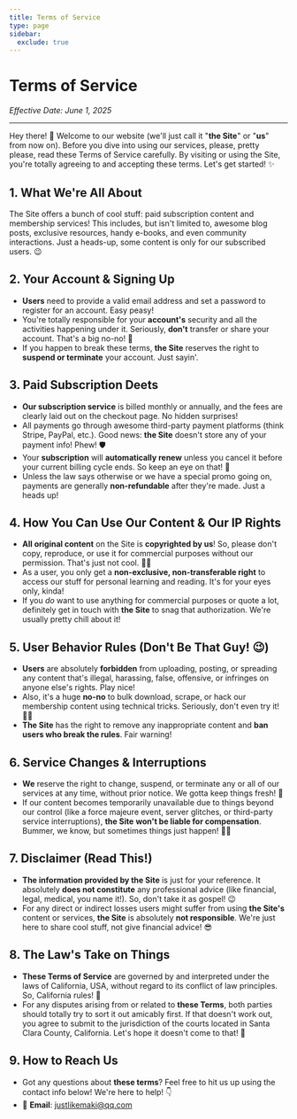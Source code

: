 ```yaml
---
title: Terms of Service
type: page
sidebar:
  exclude: true
---
```

# Terms of Service

*Effective Date: June 1, 2025*

---

Hey there! 👋 Welcome to our website (we'll just call it "**the Site**" or "**us**" from now on). Before you dive into using our services, please, pretty please, read these Terms of Service carefully. By visiting or using the Site, you're totally agreeing to and accepting these terms. Let's get started! ✨

## 1. What We're All About
The Site offers a bunch of cool stuff: paid subscription content and membership services! This includes, but isn't limited to, awesome blog posts, exclusive resources, handy e-books, and even community interactions. Just a heads-up, some content is only for our subscribed users. 😉

## 2. Your Account & Signing Up
- **Users** need to provide a valid email address and set a password to register for an account. Easy peasy!
- You're totally responsible for your **account's** security and all the activities happening under it. Seriously, **don't** transfer or share your account. That's a big no-no! 🚫
- If you happen to break these terms, **the Site** reserves the right to **suspend or terminate** your account. Just sayin'.

## 3. Paid Subscription Deets
- **Our subscription service** is billed monthly or annually, and the fees are clearly laid out on the checkout page. No hidden surprises!
- All payments go through awesome third-party payment platforms (think Stripe, PayPal, etc.). Good news: **the Site** doesn't store any of your payment info! Phew! 🛡️
- Your **subscription** will **automatically renew** unless you cancel it before your current billing cycle ends. So keep an eye on that! 👀
- Unless the law says otherwise or we have a special promo going on, payments are generally **non-refundable** after they're made. Just a heads up!

## 4. How You Can Use Our Content & Our IP Rights
- **All original content** on the Site is **copyrighted by us**! So, please don't copy, reproduce, or use it for commercial purposes without our permission. That's just not cool. 🙅‍♀️
- As a user, you only get a **non-exclusive, non-transferable right** to access our stuff for personal learning and reading. It's for your eyes only, kinda!
- If you *do* want to use anything for commercial purposes or quote a lot, definitely get in touch with **the Site** to snag that authorization. We're usually pretty chill about it!

## 5. User Behavior Rules (Don't Be That Guy! 😉)
- **Users** are absolutely **forbidden** from uploading, posting, or spreading any content that's illegal, harassing, false, offensive, or infringes on anyone else's rights. Play nice!
- Also, it's a huge **no-no** to bulk download, scrape, or hack our membership content using technical tricks. Seriously, don't even try it! 🕵️‍♀️
- **The Site** has the right to remove any inappropriate content and **ban users who break the rules**. Fair warning!

## 6. Service Changes & Interruptions
- **We** reserve the right to change, suspend, or terminate any or all of our services at any time, without prior notice. We gotta keep things fresh! 🔄
- If our content becomes temporarily unavailable due to things beyond our control (like a force majeure event, server glitches, or third-party service interruptions), **the Site** **won't be liable for compensation**. Bummer, we know, but sometimes things just happen! 🤷‍♀️

## 7. Disclaimer (Read This!)
- **The information provided by the Site** is just for your reference. It absolutely **does not constitute** any professional advice (like financial, legal, medical, you name it!). So, don't take it as gospel! 😉
- For any direct or indirect losses users might suffer from using **the Site's** content or services, **the Site** is absolutely **not responsible**. We're just here to share cool stuff, not give financial advice! 😎

## 8. The Law's Take on Things
- **These Terms of Service** are governed by and interpreted under the laws of California, USA, without regard to its conflict of law principles. So, California rules! 🌴
- For any disputes arising from or related to **these Terms**, both parties should totally try to sort it out amicably first. If that doesn't work out, you agree to submit to the jurisdiction of the courts located in Santa Clara County, California. Let's hope it doesn't come to that! 🙏

## 9. How to Reach Us
- Got any questions about **these terms**? Feel free to hit us up using the contact info below! We're here to help! 👇
- 📧 **Email**: [justlikemaki@qq.com](mailto:justlikemaki@qq.com)